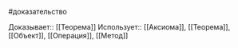 #доказательство

Доказывает:: [[Теорема]]
Использует:: [[Аксиома]], [[Теорема]], [[Объект]], [[Операция]], [[Метод]]
